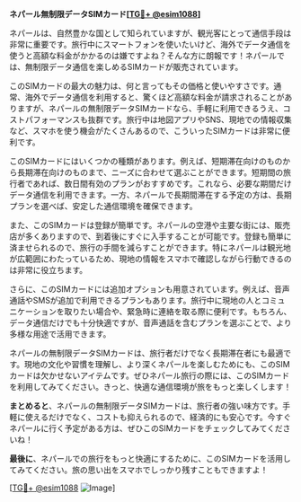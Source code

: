 **ネパール無制限データSIMカード[[TG💪+ @esim1088](https://t.me/s/esim1088)]**

ネパールは、自然豊かな国として知られていますが、観光客にとって通信手段は非常に重要です。旅行中にスマートフォンを使いたいけど、海外でデータ通信を使うと高額な料金がかかるのは嫌ですよね？そんな方に朗報です！ネパールでは、無制限データ通信を楽しめるSIMカードが販売されています。

このSIMカードの最大の魅力は、何と言ってもその価格と使いやすさです。通常、海外でデータ通信を利用すると、驚くほど高額な料金が請求されることがありますが、ネパールの無制限データSIMカードなら、手軽に利用できるうえ、コストパフォーマンスも抜群です。旅行中は地図アプリやSNS、現地での情報収集など、スマホを使う機会がたくさんあるので、こういったSIMカードは非常に便利です。

このSIMカードにはいくつかの種類があります。例えば、短期滞在向けのものから長期滞在向けのものまで、ニーズに合わせて選ぶことができます。短期間の旅行者であれば、数日間有効のプランがおすすめです。これなら、必要な期間だけデータ通信を利用できます。一方、ネパールで長期間滞在する予定の方は、長期プランを選べば、安定した通信環境を確保できます。

また、このSIMカードは登録が簡単です。ネパールの空港や主要な街には、販売店が多くありますので、到着後にすぐに入手することが可能です。登録も簡単に済ませられるので、旅行の手間を減らすことができます。特にネパールは観光地が広範囲にわたっているため、現地の情報をスマホで確認しながら行動できるのは非常に役立ちます。

さらに、このSIMカードには追加オプションも用意されています。例えば、音声通話やSMSが追加で利用できるプランもあります。旅行中に現地の人とコミュニケーションを取りたい場合や、緊急時に連絡を取る際に便利です。もちろん、データ通信だけでも十分快適ですが、音声通話を含むプランを選ぶことで、より多様な用途で活用できます。

ネパールの無制限データSIMカードは、旅行者だけでなく長期滞在者にも最適です。現地の文化や習慣を理解し、より深くネパールを楽しむためにも、このSIMカードは欠かせないアイテムです。ぜひネパール旅行の際には、このSIMカードを利用してみてください。きっと、快適な通信環境が旅をもっと楽しくします！

**まとめると**、ネパールの無制限データSIMカードは、旅行者の強い味方です。手軽に使えるだけでなく、コストも抑えられるので、経済的にも安心です。今すぐネパールに行く予定がある方は、ぜひこのSIMカードをチェックしてみてくださいね！

**最後に**、ネパールでの旅行をもっと快適にするために、このSIMカードを活用してみてください。旅の思い出をスマホでしっかり残すこともできますよ！

[[TG💪+ @esim1088](https://t.me/s/esim1088) ![Image](https://i.postimg.cc/Y0z9fWf4/image.png)]